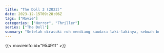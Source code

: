 ```yaml
---
title: "The Doll 3 (2022)"
date: 2023-12-15T09:28:06Z
tags: ["Movie"]
categories: ["Horror", "Thriller"]
series: ["The Doll"]
summary: "Setelah dirasuki roh mendiang saudara laki-lakinya, sebuah boneka jahat meneror seorang wanita dan orang-orang yang dicintainya."
---
```



<mux-player stream-type="on-demand"
src="https://kp3d-my.sharepoint.com/personal/ryoo_kp3d_onmicrosoft_com/_layouts/15/download.aspx?share=ET3TgXH9sK9BkbNSYhH5uVkBYg9WrmeVXPNKA2gVYlpzQQ" prefer-playback="mse" controls>

</mux-player>


{{< movieinfo id="954911" >}}

<script src="https://cdn.jsdelivr.net/npm/@mux/mux-player"></script>

 <script type="application/ld+json ">
{
"@context": "https://schema.org/",
"@type": "VideoObject",
"name": "The Doll 3 (2022)",
"contentUrl": "https://stream.mux.com/PX4jEuYThggVblO2xlUUI91E6SFuZsIdo3Raasfcsls.m3u8",
"thumbnailUrl": "https://www.themoviedb.org/t/p/original/245HaS030UkKjv7ieLiShWlJ91x.jpg?width=314&fit_mode=preserve&time=25",
"uploadDate": "2023-12-15T09:28:06Z",
}

</script>